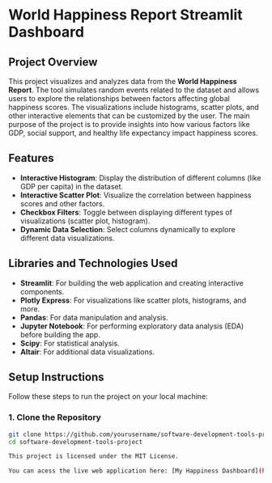 # World Happiness Report Streamlit Dashboard 

## Project Overview

This project visualizes and analyzes data from the **World Happiness Report**. The tool simulates random events related to the dataset and allows users to explore the relationships between factors affecting global happiness scores. The visualizations include histograms, scatter plots, and other interactive elements that can be customized by the user. The main purpose of the project is to provide insights into how various factors like GDP, social support, and healthy life expectancy impact happiness scores.

## Features
- **Interactive Histogram**: Display the distribution of different columns (like GDP per capita) in the dataset.
- **Interactive Scatter Plot**: Visualize the correlation between happiness scores and other factors.
- **Checkbox Filters**: Toggle between displaying different types of visualizations (scatter plot, histogram).
- **Dynamic Data Selection**: Select columns dynamically to explore different data visualizations.
  
## Libraries and Technologies Used
- **Streamlit**: For building the web application and creating interactive components.
- **Plotly Express**: For visualizations like scatter plots, histograms, and more.
- **Pandas**: For data manipulation and analysis.
- **Jupyter Notebook**: For performing exploratory data analysis (EDA) before building the app.
- **Scipy**: For statistical analysis.
- **Altair**: For additional data visualizations.


## Setup Instructions

Follow these steps to run the project on your local machine:

### 1. Clone the Repository
```bash
git clone https://github.com/yourusername/software-development-tools-project.git
cd software-development-tools-project

This project is licensed under the MIT License.

You can acess the live web application here: [My Happiness Dashboard](https://world-happiness-report.onrender.com)